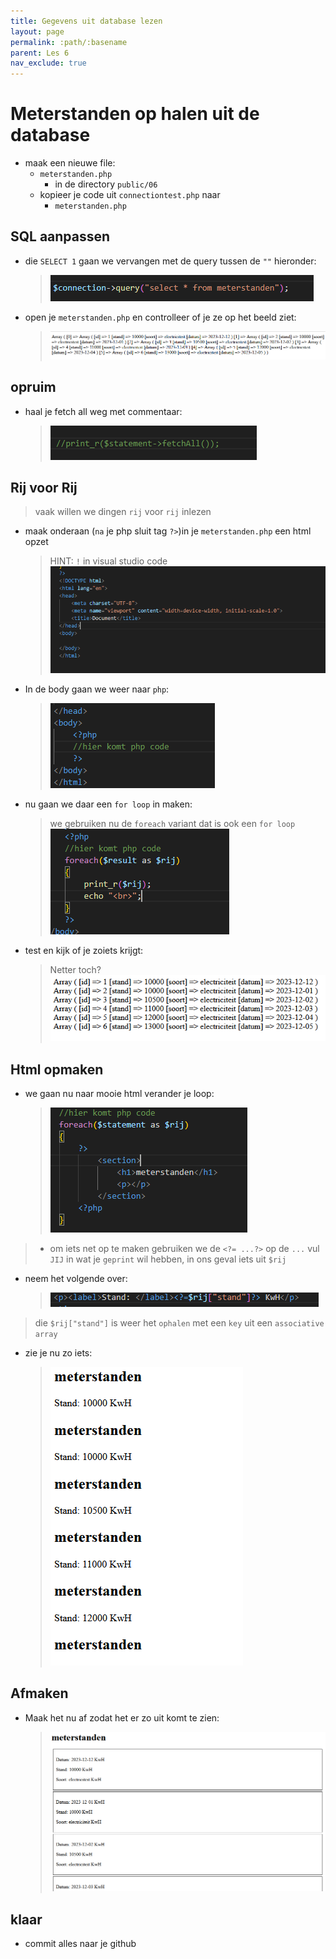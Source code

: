 ```yaml
---
title: Gegevens uit database lezen
layout: page 
permalink: :path/:basename 
parent: Les 6 
nav_exclude: true
---
```


# Meterstanden op halen uit de database

- maak een nieuwe file:
    -  `meterstanden.php`
        - in de directory `public/06`
    - kopieer je code uit  `connectiontest.php` naar
        - `meterstanden.php`
    
## SQL aanpassen

- die `SELECT 1` gaan we vervangen met de query tussen de `""` hieronder:
    > ![](img/selectmeter.PNG)
- open je `meterstanden.php` en controlleer of je ze op het beeld ziet:
    > ![](img/resultselectmeter.PNG)

## opruim

- haal je fetch all weg met commentaar:
    > ![](img/fetchallweg.PNG)

## Rij voor Rij

> vaak willen we dingen `rij` voor `rij` inlezen

- maak onderaan (`na` je php sluit tag `?>`)in je `meterstanden.php` een html opzet
    > HINT: `!` in visual studio code  
    > ![](img/htmlinphp.PNG)
- In de body gaan we weer naar `php`:
    > ![](img/phpinhtml.PNG)

- nu gaan we daar een `for loop` in maken:
    > we gebruiken nu de `foreach` variant dat is ook een `for loop`
    > ![](img/foreach.PNG)
    
- test en kijk of je zoiets krijgt:
    > Netter toch?
    > ![](img/netter.PNG)

## Html opmaken

- we gaan nu naar mooie html verander je loop:
    > ![](img/inuit.PNG)
> - om iets net op te maken gebruiken we de `<?= ...?>`
> op de `...` vul `JIJ` in wat je `geprint` wil hebben, in ons geval iets uit `$rij`

- neem het volgende over:
    > ![](img/stand.PNG)
> die `$rij["stand"]` is weer het `ophalen` met een `key` uit een `associative array`

- zie je nu zo iets:
    > ![](img/mooi.PNG)

## Afmaken

- Maak het nu af zodat het er zo uit komt te zien:
    > ![](img/final.PNG)



## klaar
- commit alles naar je github


